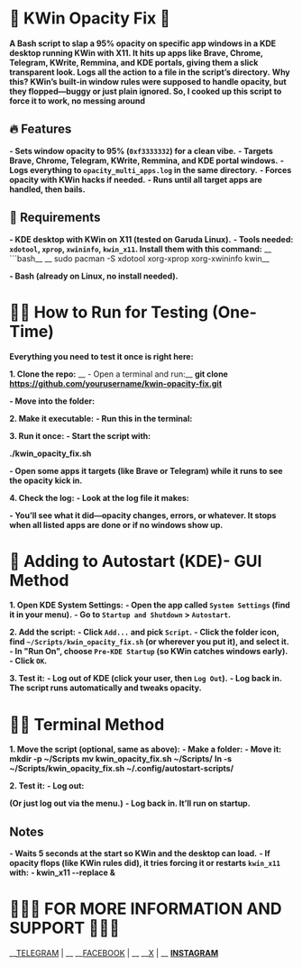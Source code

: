 # 💚 KWin Opacity Fix 💚

__A Bash script to slap a 95% opacity on specific app windows in a KDE desktop running KWin with X11. It hits up apps like Brave, Chrome, Telegram, KWrite, Remmina, and KDE portals, giving them a slick transparent look. Logs all the action to a file in the script’s directory.__
__Why this? KWin’s built-in window rules were supposed to handle opacity, but they flopped—buggy or just plain ignored. So, I cooked up this script to force it to work, no messing around__

## 🔥 Features

__- Sets window opacity to 95% (`0xf3333332`) for a clean vibe.__
__- Targets Brave, Chrome, Telegram, KWrite, Remmina, and KDE portal windows.__
__- Logs everything to `opacity_multi_apps.log` in the same directory.__
__- Forces opacity with KWin hacks if needed.__
__- Runs until all target apps are handled, then bails.__

## 🤔 Requirements

__- KDE desktop with KWin on X11 (tested on Garuda Linux).__
__- Tools needed: `xdotool`, `xprop`, `xwininfo`, `kwin_x11`. Install them with this command:__
__  ```bash__
__  sudo pacman -S xdotool xorg-xprop xorg-xwininfo kwin__

__- Bash (already on Linux, no install needed).__

# 🏃‍➡️ How to Run for Testing (One-Time)
__Everything you need to test it once is right here:__

__1. **Clone the repo**:__
__ - Open a terminal and run:__
__git clone https://github.com/yourusername/kwin-opacity-fix.git__

__- Move into the folder:__

__2. **Make it executable**:__
__- Run this in the terminal:__

__3. **Run it once**:__
__- Start the script with:__

__./kwin_opacity_fix.sh__

__- Open some apps it targets (like Brave or Telegram) while it runs to see the opacity kick in.__

__4. **Check the log**:__
__- Look at the log file it makes:__

__- You’ll see what it did—opacity changes, errors, or whatever. It stops when all listed apps are done or if no windows show up.__



# 👾 Adding to Autostart (KDE)- GUI Method

__1. **Open KDE System Settings**:__
__- Open the app called `System Settings` (find it in your menu).__
__- Go to `Startup and Shutdown` > `Autostart`.__

__2. **Add the script**:__
__- Click `Add...` and pick `Script`.__
__- Click the folder icon, find `~/Scripts/kwin_opacity_fix.sh` (or wherever you put it), and select it.__
__- In "Run On", choose `Pre-KDE Startup` (so KWin catches windows early).__
__- Click `OK`.__

__3. **Test it**:__
__- Log out of KDE (click your user, then `Log Out`).__
__- Log back in. The script runs automatically and tweaks opacity.__


# 🥷🏽 Terminal Method
__1. **Move the script** (optional, same as above):__
__- Make a folder:__
__- Move it:__
__mkdir -p ~/Scripts__
__mv kwin_opacity_fix.sh ~/Scripts/__
__ln -s ~/Scripts/kwin_opacity_fix.sh ~/.config/autostart-scripts/__


__2. **Test it**:__
__- Log out:__


__(Or just log out via the menu.)__
__- Log back in. It’ll run on startup.__

## Notes
__- Waits 5 seconds at the start so KWin and the desktop can load.__
__- If opacity flops (like KWin rules did), it tries forcing it or restarts `kwin_x11` with:__
__- kwin_x11 --replace &__


# 👨🏻‍💻 FOR MORE INFORMATION AND SUPPORT 👨🏻‍💻

__[TELEGRAM](https://t.me/rex_cc) | __
__[FACEBOOK](https://www.facebook.com/graybyt3) | __
__[X](https://x.com/gray_byte) | __
__[INSTAGRAM](https://www.instagram.com/gray_byte)__

